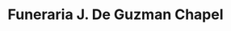---
title: "Funeraria J. De Guzman Chapel"
url: /alaminos/funeraria-j-de-guzman-chapel/
shop: Bestattungen
---